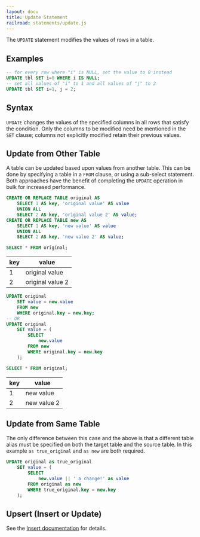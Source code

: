 ```yaml
---
layout: docu
title: Update Statement
railroad: statements/update.js
---
```


The `UPDATE` statement modifies the values of rows in a table.

## Examples

```sql
-- for every row where "i" is NULL, set the value to 0 instead
UPDATE tbl SET i=0 WHERE i IS NULL;
-- set all values of "i" to 1 and all values of "j" to 2
UPDATE tbl SET i=1, j = 2;
```

## Syntax

<div id="rrdiagram"></div>

`UPDATE` changes the values of the specified columns in all rows that satisfy the condition. Only the columns to be modified need be mentioned in the `SET` clause; columns not explicitly modified retain their previous values.

## Update from Other Table

A table can be updated based upon values from another table. This can be done by specifying a table in a `FROM` clause, or using a sub-select statement. Both approaches have the benefit of completing the `UPDATE` operation in bulk for increased performance.

```sql
CREATE OR REPLACE TABLE original AS 
    SELECT 1 AS key, 'original value' AS value 
    UNION ALL 
    SELECT 2 AS key, 'original value 2' AS value;
CREATE OR REPLACE TABLE new AS 
    SELECT 1 AS key, 'new value' AS value 
    UNION ALL 
    SELECT 2 AS key, 'new value 2' AS value;

SELECT * FROM original;
```

| key |      value       |
|-----|------------------|
| 1   | original value   |
| 2   | original value 2 |


```sql
UPDATE original 
    SET value = new.value 
    FROM new 
    WHERE original.key = new.key;
-- OR
UPDATE original 
    SET value = (
        SELECT
            new.value
        FROM new
        WHERE original.key = new.key
    );
```

```sql
SELECT * FROM original;
```

| key |    value    |
|-----|-------------|
| 1   | new value   |
| 2   | new value 2 |

## Update from Same Table

The only difference between this case and the above is that a different table alias must be specified on both the target table and the source table.
In this example `as true_original` and `as new` are both required. 

```sql
UPDATE original as true_original
    SET value = (
        SELECT
            new.value || ' a change!' as value
        FROM original as new
        WHERE true_original.key = new.key
    );
```

## Upsert (Insert or Update)

See the [Insert documentation](insert#on-conflict-clause) for details.
